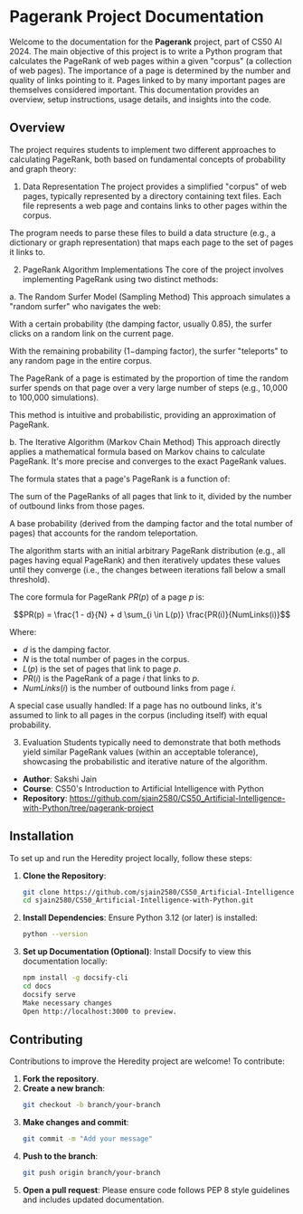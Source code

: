 # Pagerank Project Documentation

Welcome to the documentation for the **Pagerank** project, part of CS50 AI 2024. The main objective of this project is to write a Python program that calculates the PageRank of web pages within a given "corpus" (a collection of web pages). The importance of a page is determined by the number and quality of links pointing to it. Pages linked to by many important pages are themselves considered important.
This documentation provides an overview, setup instructions, usage details, and insights into the code.


## Overview

The project requires students to implement two different approaches to calculating PageRank, both based on fundamental concepts of probability and graph theory:

1. Data Representation
The project provides a simplified "corpus" of web pages, typically represented by a directory containing text files. Each file represents a web page and contains links to other pages within the corpus.

The program needs to parse these files to build a data structure (e.g., a dictionary or graph representation) that maps each page to the set of pages it links to.

2. PageRank Algorithm Implementations
The core of the project involves implementing PageRank using two distinct methods:

a. The Random Surfer Model (Sampling Method)
This approach simulates a "random surfer" who navigates the web:

With a certain probability (the damping factor, usually 0.85), the surfer clicks on a random link on the current page.

With the remaining probability (1−damping factor), the surfer "teleports" to any random page in the entire corpus.

The PageRank of a page is estimated by the proportion of time the random surfer spends on that page over a very large number of steps (e.g., 10,000 to 100,000 simulations).

This method is intuitive and probabilistic, providing an approximation of PageRank.

b. The Iterative Algorithm (Markov Chain Method)
This approach directly applies a mathematical formula based on Markov chains to calculate PageRank. It's more precise and converges to the exact PageRank values.

The formula states that a page's PageRank is a function of:

The sum of the PageRanks of all pages that link to it, divided by the number of outbound links from those pages.

A base probability (derived from the damping factor and the total number of pages) that accounts for the random teleportation.

The algorithm starts with an initial arbitrary PageRank distribution (e.g., all pages having equal PageRank) and then iteratively updates these values until they converge (i.e., the changes between iterations fall below a small threshold).

The core formula for PageRank $PR(p)$ of a page $p$ is:

$$PR(p) = \frac{1 - d}{N} + d \sum_{i \in L(p)} \frac{PR(i)}{NumLinks(i)}$$

Where:
* $d$ is the damping factor.
* $N$ is the total number of pages in the corpus.
* $L(p)$ is the set of pages that link to page $p$.
* $PR(i)$ is the PageRank of a page $i$ that links to $p$.
* $NumLinks(i)$ is the number of outbound links from page $i$.

A special case usually handled: If a page has no outbound links, it's assumed to link to all pages in the corpus (including itself) with equal probability.

3. Evaluation
Students typically need to demonstrate that both methods yield similar PageRank values (within an acceptable tolerance), showcasing the probabilistic and iterative nature of the algorithm.


- **Author**: Sakshi Jain
- **Course**: CS50's Introduction to Artificial Intelligence with Python
- **Repository**: https://github.com/sjain2580/CS50_Artificial-Intelligence-with-Python/tree/pagerank-project

## Installation

To set up and run the Heredity project locally, follow these steps:

1. **Clone the Repository**:
   ```bash
   git clone https://github.com/sjain2580/CS50_Artificial-Intelligence-with-Python.git
   cd sjain2580/CS50_Artificial-Intelligence-with-Python.git

2. **Install Dependencies**:
   Ensure Python 3.12 (or later) is installed:
   ```bash
   python --version

3. **Set up Documentation (Optional)**: 
   Install Docsify to view this documentation locally:
   ```bash
   npm install -g docsify-cli
   cd docs
   docsify serve
   Make necessary changes
   Open http://localhost:3000 to preview.


## Contributing
Contributions to improve the Heredity project are welcome! To contribute:

1. **Fork the repository**.
2. **Create a new branch**:
   ```bash
   git checkout -b branch/your-branch

3. **Make changes and commit**:
   ```bash
   git commit -m "Add your message"

4. **Push to the branch**:
   ```bash
   git push origin branch/your-branch

5. **Open a pull request**:
   Please ensure code follows PEP 8 style guidelines and includes updated documentation.
